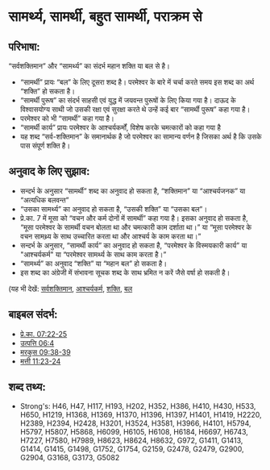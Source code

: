 # सामर्थ्य, सामर्थी, बहुत सामर्थी, पराक्रम से #

## परिभाषा: ##

“सर्वशक्तिमान” और “सामर्थ्य” का संदर्भ महान शक्ति या बल से है।

* “सामर्थी” प्रायः “बल” के लिए दूसरा शब्द है। परमेश्वर के बारे में चर्चा करते समय इस शब्द का अर्थ “शक्ति” हो सकता है।
* “सामर्थी पुरूष” का संदर्भ साहसी एवं युद्ध में जयवन्त पुरूषों के लिए किया गया है। दाऊद के विश्वासयोग्य साथी जो उसकी रक्षा एवं सुरक्षा करते थे उन्हें कई बार “सामर्थी पुरूष” कहा गया है।
* परमेश्वर को भी “सामर्थी” कहा गया है।
* “सामर्थी कार्य” प्रायः परमेश्वर के आश्चर्यकर्मों, विशेष करके चमत्कारों को कहा गया है
* यह शब्द “सर्व-शक्तिमान” के समानार्थक है जो परमेश्वर का सामान्य वर्णन है जिसका अर्थ है कि उसके पास संपूर्ण शक्ति है।

## अनुवाद के लिए सुझाव: ##

* सन्दर्भ के अनुसार “सामर्थी” शब्द का अनुवाद हो सकता है, “शक्तिमान” या “आश्चर्यजनक” या “अत्यधिक बलवन्त”
* “उसका सामर्थ्य” का अनुवाद हो सकता है, “उसकी शक्ति” या “उसका बल”।
* प्रे.का. 7 में मूसा को “वचन और कर्म दोनों में सामर्थी” कहा गया है। इसका अनुवाद हो सकता है, “मूसा परमेश्वर के सामर्थी वचन बोलता था और चमत्कारी काम दर्शाता था।” या “मूसा परमेश्वर के वचन सामथ्र्य के साथ उच्चारित करता था और आश्चर्य के काम करता था।”
* सन्दर्भ के अनुसार, “सामर्थी कार्य” का अनुवाद हो सकता है, “परमेश्वर के विस्मयकारी कार्य” या "आश्चर्यकर्म" या “परमेश्वर सामर्थ्य के साथ काम करता है।”
* “सामर्थ्य” का अनुवाद “शक्ति” या “महान बल” हो सकता है।
* इस शब्द का अंग्रेजी में संभावना सूचक शब्द के साथ भ्रमित न करें जैसे वर्षा हो सकती है।

(यह भी देखें: [सर्वशक्तिमान](../kt/almighty.md), [आश्चर्यकर्म](../kt/miracle.md), [शक्ति](../kt/power.md), [बल](../other/strength.md)

## बाइबल संदर्भ: ##

* [प्रे.का. 07:22-25](rc://en/tn/help/act/07/22)
* [उत्पत्ति 06:4](rc://en/tn/help/gen/06/04)
* [मरकुस 09:38-39](rc://en/tn/help/mrk/09/38)
* [मत्ती 11:23-24](rc://en/tn/help/mat/11/23)

## शब्द तथ्य: ##

* Strong's: H46, H47, H117, H193, H202, H352, H386, H410, H430, H533, H650, H1219, H1368, H1369, H1370, H1396, H1397, H1401, H1419, H2220, H2389, H2394, H2428, H3201, H3524, H3581, H3966, H4101, H5794, H5797, H5807, H5868, H6099, H6105, H6108, H6184, H6697, H6743, H7227, H7580, H7989, H8623, H8624, H8632, G972, G1411, G1413, G1414, G1415, G1498, G1752, G1754, G2159, G2478, G2479, G2900, G2904, G3168, G3173, G5082

